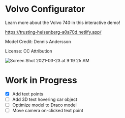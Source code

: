 # Volvo Configurator

Learn more about the Volvo 740 in this interactive demo!

https://trusting-heisenberg-a0a70d.netlify.app/

Model Credit: Dennis Andersson 

License: CC Attribution

![Screen Shot 2021-03-23 at 9 19 25 AM](https://user-images.githubusercontent.com/27746994/112180734-0b50fe00-8bb9-11eb-9d80-810db73be917.png)

# Work in Progress
- [x] Add text points
- [ ] Add 3D text hovering car object
- [ ] Optimize model to Draco model
- [ ] Move camera on-clicked text point
